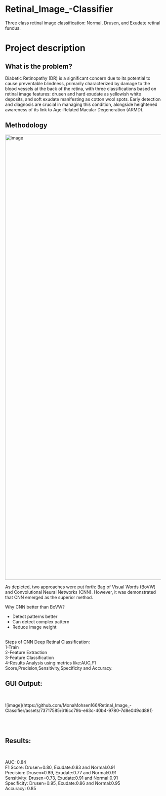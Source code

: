 # Retinal_Image_-Classifier
Three class retinal image classification: Normal, Drusen, and Exudate retinal fundus.
<h1>Project description
</h1>
<h2>What is the problem?
</h2>
<p>Diabetic Retinopathy (DR) is a significant concern due to its potential to cause preventable blindness, primarily characterized by damage to the blood vessels at the back of the retina, with three classifications based on retinal image features: drusen and hard exudate as yellowish white deposits, and soft exudate manifesting as cotton wool spots. Early detection and diagnosis are crucial in managing this condition, alongside heightened awareness of its link to Age-Related Macular Degeneration (ARMD).</p>
<h2>Methodology</h2>
<p><img width="1440" alt="image" src="https://github.com/MonaMohsen166/Retinal_Image_-Classifier/assets/73717585/426d1347-98bb-41a3-9f51-f1daafa633db">
</p>
<p>As depicted, two approaches were put forth: Bag of Visual Words (BoVW) and Convolutional Neural Networks (CNN).
  However, it was demonstrated that CNN emerged as the superior method.
  
Why CNN better than BoVW?
<ul>
<li>Detect patterns better</li>
<li>Can detect complex pattern</li>
<li>Reduce image weight</li>
</ul>
<br>
Steps of CNN Deep Retinal Classification:
<br>
1-Train
<br>
2-Feature Extraction
<br>
3-Feature Classification
<br>
4-Results Analysis using metrics like:AUC,F1 Score,Precision,Sensitivity,Specificity and Accuracy.
<br>
</p>
<h2>GUI Output:</h2>
<br>
 <p>
    ![image](https://github.com/MonaMohsen166/Retinal_Image_-Classifier/assets/73717585/616cc79b-e63c-40b4-9780-7d8e049cd881)


 </p>
<br>
<br>
<h2>Results:</h2>
<br>
<p>
AUC: 0.84
  <br>
F1 Score: Drusen=0.80, Exudate:0.83 and Normal:0.91
  <br>
Precision: Drusen=0.89, Exudate:0.77 and Normal:0.91
  <br>
Sensitivity: Drusen=0.73, Exudate:0.91 and Normal:0.91
  <br>
Specificity: Drusen=0.95, Exudate:0.86 and Normal:0.95
  <br>
Accuracy: 0.85
<br>
</p>
  
